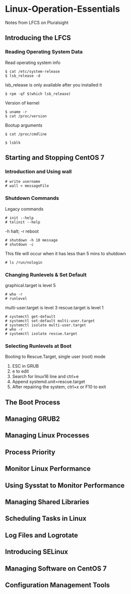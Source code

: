 # Linux-Operation-Essentials
Notes from LFCS on Pluralsight

## Introducing the LFCS
### Reading Operating System Data
Read operating system info
```
$ cat /etc/system-release
$ lsb_release -d
```

lsb_release is only available after you installed it
```
$ rpm -qf $(which lsb_release)
```

Version of kernel
```
$ uname -r
$ cat /proc/version
```

Bootup arguments
```
$ cat /proc/cmdline
```

```
$ lsblk
```

## Starting and Stopping CentOS 7
### Introduction and Using wall
```
# write username
# wall < messageFile
```

### Shutdown Commands
Legacy commands
```
# init --help
# telinit --help
```

-h halt; -r reboot
```
# shutdown -h 10 message
# shutdown -c
```

This file will occur when it has less than 5 mins to shutdown
```
# ls /run/nologin
```

### Changing Runlevels & Set Default
graphical.target is level 5
```
# who -r
# runlevel
```

multi-user.target is level 3
rescue.target is level 1
```
# systemctl get-default
# systemctl set-default multi-user.target
# systemctl isolate multi-user.target
# who -r
# systemctl isolate rescue.target
```

### Selecting Runlevels at Boot
Booting to Rescue.Target, single user (root) mode
  1. ESC in GRUB
  2. e to edit
  3. Search for linux16 line and ctrl+e
  4. Append systemd.unit=rescue.target
  5. After repairing the system, ctrl+x or F10 to exit

## The Boot Process
## Managing GRUB2
## Managing Linux Processes
## Process Priority
## Monitor Linux Performance
## Using Sysstat to Monitor Performance
## Managing Shared Libraries
## Scheduling Tasks in Linux
## Log Files and Logrotate
## Introducing SELinux
## Managing Software on CentOS 7
## Configuration Management Tools

